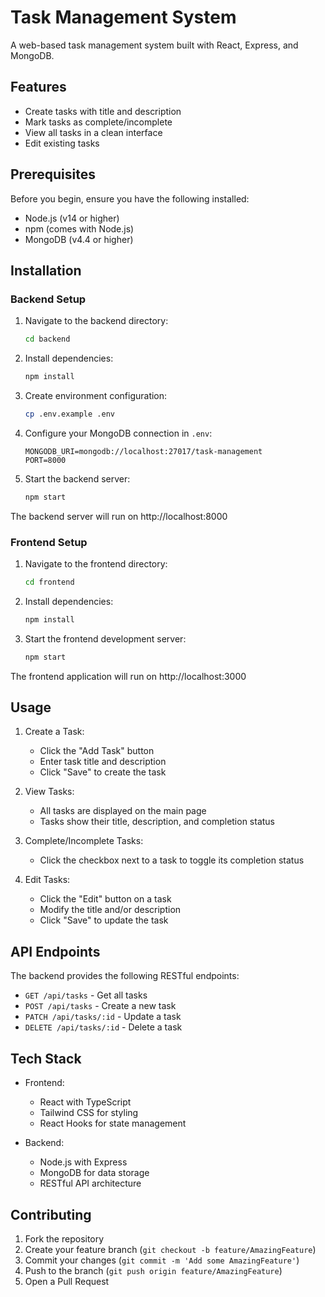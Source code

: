 # Task Management System

A web-based task management system built with React, Express, and MongoDB.

## Features

- Create tasks with title and description
- Mark tasks as complete/incomplete
- View all tasks in a clean interface
- Edit existing tasks

## Prerequisites

Before you begin, ensure you have the following installed:
- Node.js (v14 or higher)
- npm (comes with Node.js)
- MongoDB (v4.4 or higher)

## Installation

### Backend Setup

1. Navigate to the backend directory:
   ```bash
   cd backend
   ```

2. Install dependencies:
   ```bash
   npm install
   ```

3. Create environment configuration:
   ```bash
   cp .env.example .env
   ```

4. Configure your MongoDB connection in `.env`:
   ```
   MONGODB_URI=mongodb://localhost:27017/task-management
   PORT=8000
   ```

5. Start the backend server:
   ```bash
   npm start
   ```

The backend server will run on http://localhost:8000

### Frontend Setup

1. Navigate to the frontend directory:
   ```bash
   cd frontend
   ```

2. Install dependencies:
   ```bash
   npm install
   ```

3. Start the frontend development server:
   ```bash
   npm start
   ```

The frontend application will run on http://localhost:3000

## Usage

1. Create a Task:
   - Click the "Add Task" button
   - Enter task title and description
   - Click "Save" to create the task

2. View Tasks:
   - All tasks are displayed on the main page
   - Tasks show their title, description, and completion status

3. Complete/Incomplete Tasks:
   - Click the checkbox next to a task to toggle its completion status

4. Edit Tasks:
   - Click the "Edit" button on a task
   - Modify the title and/or description
   - Click "Save" to update the task

## API Endpoints

The backend provides the following RESTful endpoints:

- `GET /api/tasks` - Get all tasks
- `POST /api/tasks` - Create a new task
- `PATCH /api/tasks/:id` - Update a task
- `DELETE /api/tasks/:id` - Delete a task

## Tech Stack

- Frontend:
  - React with TypeScript
  - Tailwind CSS for styling
  - React Hooks for state management

- Backend:
  - Node.js with Express
  - MongoDB for data storage
  - RESTful API architecture

## Contributing

1. Fork the repository
2. Create your feature branch (`git checkout -b feature/AmazingFeature`)
3. Commit your changes (`git commit -m 'Add some AmazingFeature'`)
4. Push to the branch (`git push origin feature/AmazingFeature`)
5. Open a Pull Request
